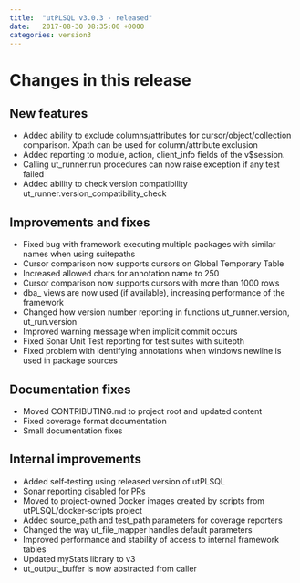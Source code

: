 ```yaml
---
title:  "utPLSQL v3.0.3 - released"
date:   2017-08-30 08:35:00 +0000
categories: version3
---
```



# Changes in this release

## New features

- Added ability to exclude columns/attributes for cursor/object/collection comparison. Xpath can be used for column/attribute exclusion
- Added reporting to module, action, client_info fields of the v$session.
- Calling ut_runner.run procedures can now raise exception if any test failed
- Added ability to check version compatibility ut_runner.version_compatibility_check

## Improvements and fixes

- Fixed bug with framework executing multiple packages with similar names when using suitepaths
- Cursor comparison now supports cursors on Global Temporary Table
- Increased allowed chars for annotation name to 250
- Cursor comparison now supports cursors with more than 1000 rows
- dba_ views are now used (if available), increasing performance of the framework
- Changed how version number reporting in functions ut_runner.version, ut_run.version
- Improved warning message when implicit commit occurs
- Fixed Sonar Unit Test reporting for test suites with suitepth
- Fixed problem with identifying annotations when windows newline is used in package sources

## Documentation fixes

- Moved CONTRIBUTING.md to project root and updated content
- Fixed coverage format documentation
- Small documentation fixes

## Internal improvements

- Added self-testing using released version of utPLSQL
- Sonar reporting disabled for PRs
- Moved to project-owned Docker images created by scripts from utPLSQL/docker-scripts project
- Added source_path and test_path parameters for coverage reporters
- Changed the way ut_file_mapper handles default parameters
- Improved performance and stability of access to internal framework tables
- Updated myStats library to v3
- ut_output_buffer is now abstracted from caller

